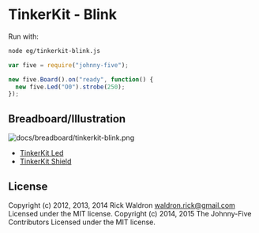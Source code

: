 <!--remove-start-->
# TinkerKit - Blink

Run with:
```bash
node eg/tinkerkit-blink.js
```
<!--remove-end-->

```javascript
var five = require("johnny-five");

new five.Board().on("ready", function() {
  new five.Led("O0").strobe(250);
});


```


## Breadboard/Illustration


![docs/breadboard/tinkerkit-blink.png](breadboard/tinkerkit-blink.png)

- [TinkerKit Led](http://www.tinkerkit.com/led-red-10mm/)
- [TinkerKit Shield](http://www.tinkerkit.com/shield/)


<!--remove-start-->
## License
Copyright (c) 2012, 2013, 2014 Rick Waldron <waldron.rick@gmail.com>
Licensed under the MIT license.
Copyright (c) 2014, 2015 The Johnny-Five Contributors
Licensed under the MIT license.
<!--remove-end-->

